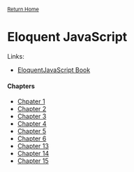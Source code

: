 <small>[Return Home](./../../README.md)</small>

# Eloquent JavaScript

Links:

- [EloquentJavaScript Book](https://eloquentjavascript.net/)

#### Chapters

- [Chpater 1](Ch_1_values_types_and_operators.md)
- [Chapter 2](Ch_2_program_structure.md)
- [Chapter 3](Ch_3_functions.md)
- [Chapter 4](Ch_4_data_structures.md)
- [Chapter 5](Ch_5_higher_order_funcs.md)
- [Chapter 6](Ch_6_life_of_objects.md)
- [Chapter 13](Ch_13_JS_and_Browser.md)
- [Chapter 14](Ch_14_DOM.md)
- [Chapter 15](Ch_15_handling_events.md)
